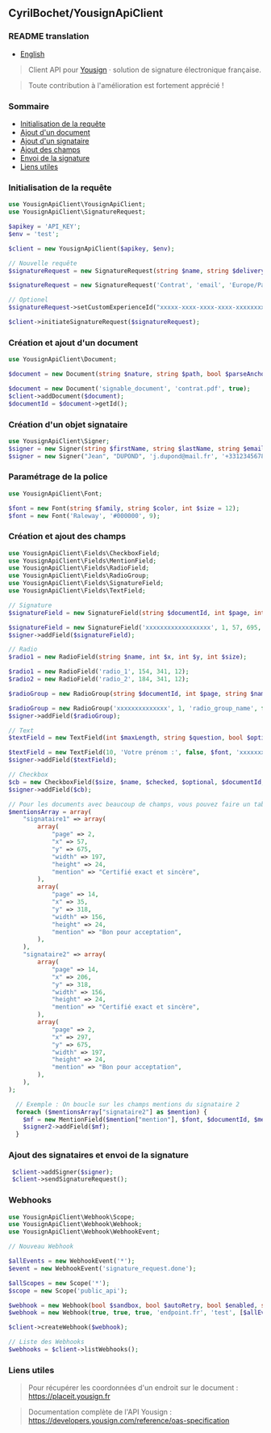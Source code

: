 ## CyrilBochet/YousignApiClient

### README translation

- [English](README.en.md)

> Client API pour <a target="_blank" href="https://yousign.com/fr-fr"> Yousign</a> · solution de signature électronique
> française.

> Toute contribution à l'amélioration est fortement apprécié !

### Sommaire

- [Initialisation de la requête](#signature-request)
- [Ajout d'un document](#add-doc)
- [Ajout d'un signataire](#add-signer)
- [Ajout des champs](#add-fields)
- [Envoi de la signature](#send-request)
- [Liens utiles](#useful-links)

<div id='signature-request'/></div>

### Initialisation de la requête

 ```PHP
use YousignApiClient\YousignApiClient;
use YousignApiClient\SignatureRequest;

$apikey = 'API_KEY';
$env = 'test';

$client = new YousignApiClient($apikey, $env);

// Nouvelle requête
$signatureRequest = new SignatureRequest(string $name, string $deliveryMode, string $timezone, bool $orderedSigners);

$signatureRequest = new SignatureRequest('Contrat', 'email', 'Europe/Paris', true);

// Optionel
$signatureRequest->setCustomExperienceId("xxxxx-xxxx-xxxx-xxxx-xxxxxxxxxxxxx");

$client->initiateSignatureRequest($signatureRequest);
```

<div id='add-doc'/></div>

### Création et ajout d'un document

```PHP
use YousignApiClient\Document;

$document = new Document(string $nature, string $path, bool $parseAnchors);

$document = new Document('signable_document', 'contrat.pdf', true);
$client->addDocument($document);
$documentId = $document->getId();
```

<div id='add-signer'/></div>

### Création d'un objet signataire

```PHP
use YousignApiClient\Signer;
$signer = new Signer(string $firstName, string $lastName, string $email, ?string $phoneNumber, string $locale, ?string $signatureAuthenticationMode, ?string $signatureLevel);
$signer = new Signer("Jean", "DUPOND", 'j.dupond@mail.fr', '+33123456789', 'fr', 'otp_sms', 'electronic_signature');
```

### Paramétrage de la police

```PHP
use YousignApiClient\Font;

$font = new Font(string $family, string $color, int $size = 12);
$font = new Font('Raleway', '#000000', 9);
```

<div id='add-fields'/></div>

### Création et ajout des champs

```PHP
use YousignApiClient\Fields\CheckboxField;
use YousignApiClient\Fields\MentionField;
use YousignApiClient\Fields\RadioField;
use YousignApiClient\Fields\RadioGroup;
use YousignApiClient\Fields\SignatureField;
use YousignApiClient\Fields\TextField;

// Signature 
$signatureField = new SignatureField(string $documentId, int $page, int $x, int $y, int $height = 37, int $width = 85);

$signatureField = new SignatureField('xxxxxxxxxxxxxxxxxx', 1, 57, 695, 85, 198);
$signer->addField($signatureField);

// Radio 
$radio1 = new RadioField(string $name, int $x, int $y, int $size);

$radio1 = new RadioField('radio_1', 154, 341, 12);
$radio2 = new RadioField('radio_2', 184, 341, 12);

$radioGroup = new RadioGroup(string $documentId, int $page, string $name, bool $optional, array $radios);

$radioGroup = new RadioGroup('xxxxxxxxxxxxxx', 1, 'radio_group_name', false, [$radio1, $radio2]);
$signer->addField($radioGroup);

// Text
$textField = new TextField(int $maxLength, string $question, bool $optional, Font $font, string $documentId, int $page, int $x, int $y, int $height = 24, int $width = 24);

$textField = new TextField(10, 'Votre prénom :', false, $font, 'xxxxxxxxxxxxxx', 1, 468, 428, 24, 54);
$signer->addField($textField);

// Checkbox
$cb = new CheckboxField($size, $name, $checked, $optional, $documentId, $page, $x, $y);
$signer->addField($cb);

// Pour les documents avec beaucoup de champs, vous pouvez faire un tableau et boucler dessus
$mentionsArray = array(
    "signataire1" => array(
        array(
            "page" => 2,
            "x" => 57,
            "y" => 675,
            "width" => 197,
            "height" => 24,
            "mention" => "Certifié exact et sincère",
        ),
        array(
            "page" => 14,
            "x" => 35,
            "y" => 318,
            "width" => 156,
            "height" => 24,
            "mention" => "Bon pour acceptation",
        ),
    ),
    "signataire2" => array(
        array(
            "page" => 14,
            "x" => 206,
            "y" => 318,
            "width" => 156,
            "height" => 24,
            "mention" => "Certifié exact et sincère",
        ),
        array(
            "page" => 2,
            "x" => 297,
            "y" => 675,
            "width" => 197,
            "height" => 24,
            "mention" => "Bon pour acceptation",
        ),
    ),
);

  // Exemple : On boucle sur les champs mentions du signataire 2
  foreach ($mentionsArray["signataire2"] as $mention) {
    $mf = new MentionField($mention["mention"], $font, $documentId, $mention["page"], $mention["x"], $mention["y"], $mention["height"], $mention["width"]);
    $signer2->addField($mf);
  }

```

<div id='send-request'/></div>

### Ajout des signataires et envoi de la signature

```PHP
 $client->addSigner($signer);
 $client->sendSignatureRequest();
```

<div id='webhooks'/></div>

### Webhooks

 ```PHP
use YousignApiClient\Webhook\Scope;
use YousignApiClient\Webhook\Webhook;
use YousignApiClient\Webhook\WebhookEvent;

// Nouveau Webhook

$allEvents = new WebhookEvent('*');
$event = new WebhookEvent('signature_request.done');

$allScopes = new Scope('*');
$scope = new Scope('public_api');

$webhook = new Webhook(bool $sandbox, bool $autoRetry, bool $enabled, string $endpoint, string $description, array $events, array $scopes);
$webhook = new Webhook(true, true, true, 'endpoint.fr', 'test', [$allEvents], [$allScopes]);

$client->createWebhook($webhook);

// Liste des Webhooks
$webhooks = $client->listWebhooks();

```

<div id='useful-links'/></div>

### Liens utiles

> Pour récupérer les coordonnées d'un endroit sur le document : https://placeit.yousign.fr

> Documentation complète de l'API Yousign : https://developers.yousign.com/reference/oas-specification

